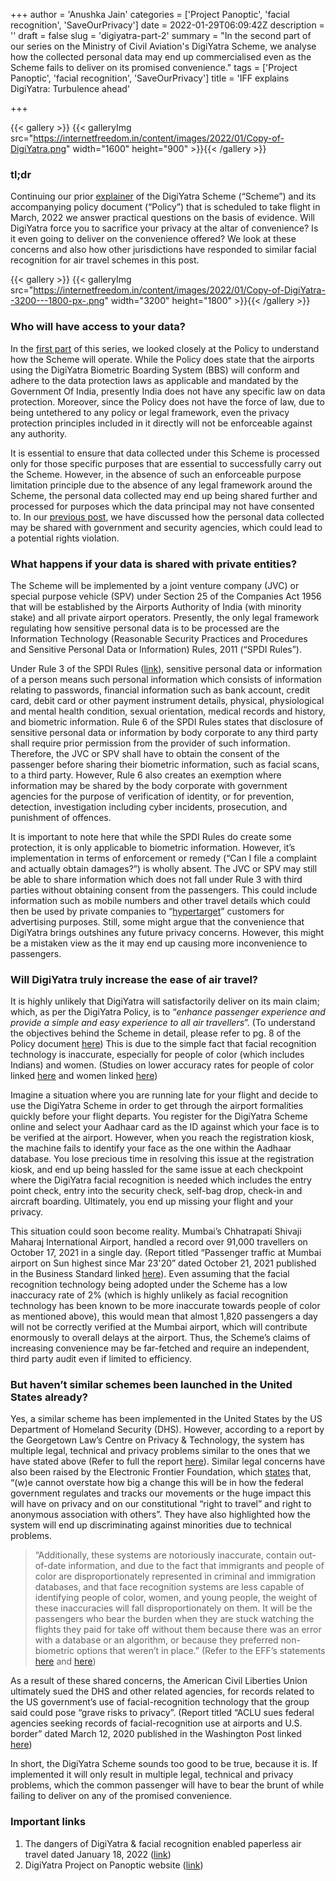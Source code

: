 +++
author = 'Anushka Jain'
categories = ['Project Panoptic', 'facial recognition', 'SaveOurPrivacy']
date = 2022-01-29T06:09:42Z
description = ''
draft = false
slug = 'digiyatra-part-2'
summary = "In the second part of our series on the Ministry of Civil Aviation's DigiYatra Scheme, we analyse how the collected personal data may end up commercialised even as the Scheme fails to deliver on its promised convenience."
tags = ['Project Panoptic', 'facial recognition', 'SaveOurPrivacy']
title = 'IFF explains DigiYatra: Turbulence ahead'

+++


{{< gallery >}}
{{< galleryImg  src="https://internetfreedom.in/content/images/2022/01/Copy-of-DigiYatra.png" width="1600" height="900" >}}{{< /gallery >}}

>>>> <form><script src="https://checkout.razorpay.com/v1/payment-button.js" data-payment_button_id="pl_HLkgeWGQLMuddp" async> </script> </form>

### tl;dr

Continuing our prior [explainer](https://internetfreedom.in/dangers-of-digiyatra/) of the DigiYatra Scheme (“Scheme”) and its accompanying policy document (“Policy”) that is scheduled to take flight in March, 2022 we answer practical questions on the basis of evidence. Will DigiYatra force you to sacrifice your privacy at the altar of convenience? Is it even going to deliver on the convenience offered? We look at these concerns and also how other jurisdictions have responded to similar facial recognition for air travel schemes in this post.

{{< gallery >}}
{{< galleryImg  src="https://internetfreedom.in/content/images/2022/01/Copy-of-DigiYatra--3200---1800-px-.png" width="3200" height="1800" >}}{{< /gallery >}}

### Who will have access to your data?

In the [first part](https://internetfreedom.in/dangers-of-digiyatra/) of this series, we looked closely at the Policy to understand how the Scheme will operate. While the Policy does state that the airports using the DigiYatra Biometric Boarding System (BBS) will conform and adhere to the data protection laws as applicable and mandated by the Government Of India, presently India does not have any specific law on data protection. Moreover, since the Policy does not have the force of law, due to being untethered to any policy or legal framework, even the privacy protection principles included in it directly will not be enforceable against any authority.

It is essential to ensure that data collected under this Scheme is processed only for those specific purposes that are essential to successfully carry out the Scheme. However, in the absence of such an enforceable purpose limitation principle due to the absence of any legal framework around the Scheme, the personal data collected may end up being shared further and processed for purposes which the data principal may not have consented to. In our [previous post](https://internetfreedom.in/dangers-of-digiyatra/), we have discussed how the personal data collected may be shared with government and security agencies, which could lead to a potential rights violation.



### What happens if your data is shared with private entities?

The Scheme will be implemented by a joint venture company (JVC) or special purpose vehicle (SPV) under Section 25 of the Companies Act 1956 that will be established by the Airports Authority of India (with minority stake) and all private airport operators. Presently, the only legal framework regulating how sensitive personal data is to be processed are the Information Technology (Reasonable Security Practices and Procedures and Sensitive Personal Data or Information) Rules, 2011 (“SPDI Rules”).

Under Rule 3 of the SPDI Rules ([link](https://www.meity.gov.in/writereaddata/files/GSR313E_10511%281%29_0.pdf)), sensitive personal data or information of a person means such personal information which consists of information relating to passwords, financial information such as bank account, credit card, debit card or other payment instrument details, physical, physiological and mental health condition, sexual orientation, medical records and history, and biometric information. Rule 6 of the SPDI Rules states that disclosure of sensitive personal data or information by body corporate to any third party shall require prior permission from the provider of such information. Therefore, the JVC or SPV shall have to obtain the consent of the passenger before sharing their biometric information, such as facial scans, to a third party. However, Rule 6 also creates an exemption where information may be shared by the body corporate with government agencies for the purpose of verification of identity, or for prevention, detection, investigation including cyber incidents, prosecution, and punishment of offences.

It is important to note here that while the SPDI Rules do create some protection, it is only applicable to biometric information. However, it’s implementation in terms of enforcement or remedy (“Can I file a complaint and actually obtain damages?”) is wholly absent. The JVC or SPV may still be able to share information which does not fall under Rule 3 with third parties without obtaining consent from the passengers. This could include information such as mobile numbers and other travel details which could then be used by private companies to “[hypertarget](https://theintercept.com/2017/11/29/facial-recognition-homeland-security-borders/)” customers for advertising purposes. Still, some might argue that the convenience that DigiYatra brings outshines any future privacy concerns. However, this might be a mistaken view as the it may end up causing more inconvenience to passengers.



### Will DigiYatra truly increase the ease of air travel?

It is highly unlikely that DigiYatra will satisfactorily deliver on its main claim; which, as per the DigiYatra Policy, is to “_enhance passenger experience and provide a simple and easy experience to all air travellers_”. (To understand the objectives behind the Scheme in detail, please refer to pg. 8 of the Policy document [here](https://drive.google.com/file/d/1vGzLFoaZ5vzW-x-sP2laGY64Xy-iAHjy/view?usp=sharing)) This is due to the simple fact that facial recognition technology is inaccurate, especially for people of color (which includes Indians) and women. (Studies on lower accuracy rates for people of color linked [here](https://www.aclu.org/blog/privacy-technology/surveillance-technologies/amazons-face-recognition-falsely-matched-28) and women linked [here](http://gendershades.org/))

Imagine a situation where you are running late for your flight and decide to use the DigiYatra Scheme in order to get through the airport formalities quickly before your flight departs. You register for the DigiYatra Scheme online and select your Aadhaar card as the ID against which your face is to be verified at the airport. However, when you reach the registration kiosk, the machine fails to identify your face as the one within the Aadhaar database. You lose precious time in resolving this issue at the registration kiosk, and end up being hassled for the same issue at each checkpoint where the DigiYatra facial recognition is needed which includes the entry point check, entry into the security check, self-bag drop, check-in and aircraft boarding. Ultimately, you end up missing your flight and your privacy.

This situation could soon become reality. Mumbai’s Chhatrapati Shivaji Maharaj International Airport, handled a record over 91,000 travellers on October 17, 2021 in a single day. (Report titled “Passenger traffic at Mumbai airport on Sun highest since Mar 23'20” dated October 21, 2021 published in the Business Standard linked [here](https://www.business-standard.com/article/current-affairs/passenger-traffic-at-mumbai-airport-on-sun-highest-since-mar-23-20-121102100024_1.html#:~:text=The%20city%27s%20Chhatrapati%20Shivaji%20Maharaj,suspended%20to%20and%20from%20India)). Even assuming that the facial recognition technology being adopted under the Scheme has a low inaccuracy rate of 2% (which is highly unlikely as facial recognition technology has been known to be more inaccurate towards people of color as mentioned above), this would mean that almost 1,820 passengers a day will not be correctly verified at the Mumbai airport, which will contribute enormously to overall delays at the airport. Thus, the Scheme’s claims of increasing convenience may be far-fetched and require an independent, third party audit even if limited to efficiency.



### But haven’t similar schemes been launched in the United States already?

Yes, a similar scheme has been implemented in the United States by the US Department of Homeland Security (DHS). However, according to a report by the Georgetown Law’s Centre on Privacy & Technology, the system has multiple legal, technical and privacy problems similar to the ones that we have stated above (Refer to full the report [here](https://www.airportfacescans.com/#footnote75_28s97ww)). Similar legal concerns  have also been raised by the Electronic Frontier Foundation, which [states](https://www.eff.org/deeplinks/2017/11/tsa-plans-use-face-recognition-track-americans-through-airports) that, “(w)e cannot overstate how big a change this will be in how the federal government regulates and tracks our movements or the huge impact this will have on privacy and on our constitutional “right to travel” and right to anonymous association with others”. They have also highlighted how the system will end up discriminating against minorities due to technical problems.

> “Additionally, these systems are notoriously inaccurate, contain out-of-date information, and due to the fact that immigrants and people of color are disproportionately represented in criminal and immigration databases, and that face recognition systems are less capable of identifying people of color, women, and young people, the weight of these inaccuracies will fall disproportionately on them. It will be the passengers who bear the burden when they are stuck watching the flights they paid for take off without them because there was an error with a database or an algorithm, or because they preferred non-biometric options that weren’t in place.” (Refer to the EFF’s statements [here](https://www.eff.org/deeplinks/2017/11/tsa-plans-use-face-recognition-track-americans-through-airports) and [here](https://www.eff.org/deeplinks/2019/04/skip-surveillance-opting-out-face-recognition-airports))

As a result of these shared concerns, the American Civil Liberties Union ultimately sued the DHS and other related agencies, for records related to the US government’s use of facial-recognition technology that the group said could pose “grave risks to privacy”. (Report titled “ACLU sues federal agencies seeking records of facial-recognition use at airports and U.S. border” dated March 12, 2020 published in the Washington Post linked [here](https://www.washingtonpost.com/technology/2020/03/12/aclu-sues-federal-agencies-seeking-records-facial-recognition-use-airports-us-border/))

In short, the DigiYatra Scheme sounds too good to be true, because it is. If implemented it will only result in multiple legal, technical and privacy problems, which the common passenger will have to bear the brunt of while failing to deliver on any of the promised convenience.



### Important links

1. The dangers of DigiYatra & facial recognition enabled paperless air travel dated January 18, 2022 ([link](https://internetfreedom.in/dangers-of-digiyatra/))
2. DigiYatra Project on Panoptic website ([link](https://panoptic.in/not-available/FRT-000029))

> > > <form><script src="https://cdn.razorpay.com/static/widget/subscription-button.js" data-subscription_button_id="pl_HLk5qU1K35hmPH" data-button_theme="brand-color" async> </script> </form>






